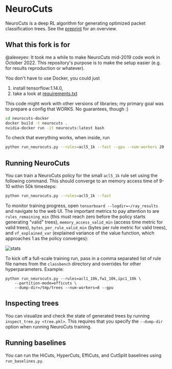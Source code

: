 # NeuroCuts

NeuroCuts is a deep RL algorithm for generating optimized packet classification trees. See the [preprint](https://arxiv.org/abs/1902.10319) for an overview.

## What this fork is for

@alexeyev: It took me a while to make NeuroCuts mid-2019 code work in October 2022. 
This repository's purpose is to make the setup easier 
(e.g. for results reproduction or whatever).

You don't have to use Docker, you could just
1. install tensorflow:1.14.0,
2. take a look at [requirements.txt](/context/requirements.txt)

This code might work with other versions of libraries; my primary 
goal was to prepare a config that WORKS. No guarantees, though :)

```bash
cd neurocuts-docker
docker build -t neurocuts .
nvidia-docker run -it neurocuts:latest bash
```

To check that everything works, when inside, run
```bash
python run_neurocuts.py --rules=acl5_1k --fast --gpu --num-workers 20
```

## Running NeuroCuts

You can train a NeuroCuts policy for the small `acl5_1k` rule set using the following command. This should converge to an memory access time of 9-10 within 50k timesteps:
```bash
python run_neurocuts.py --rules=acl5_1k --fast
```

To monitor training progress, open `tensorboard --logdir=~/ray_results` and navigate to the web UI. The important metrics to pay attention to are `rules_remaining_min` (this must reach zero before the policy starts generating "valid" trees), `memory_access_valid_min` (access time metric for valid trees), `bytes_per_rule_valid_min` (bytes per rule metric for valid trees), and `vf_explained_var` (explained variance of the value function, which approaches 1 as the policy converges):

![stats](tensorboard.png)

To kick off a full-scale training run, pass in a comma separated list of rule file names from the `classbench` directory and overrides for other hyperparameters. Example:

```
python run_neurocuts.py --rules=acl1_10k,fw1_10k,ipc1_10k \
    --partition-mode=efficuts \
    --dump-dir=/tmp/trees --num-workers=8 --gpu
```

## Inspecting trees

You can visualize and check the state of generated trees by running `inspect_tree.py <tree.pkl>`. This requires that you specify the `--dump-dir` option when running NeuroCuts training.

## Running baselines

You can run the HiCuts, HyperCuts, EffiCuts, and CutSplit baselines using `run_baselines.py`.

